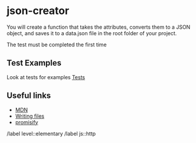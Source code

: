 # json-creator

You will create a function that takes the attributes, converts them to a JSON object, and saves it to a data.json file in the root folder of your project.

The test must be completed the first time

## Test Examples

Look at tests for examples
[Tests](__tests__/index.spec.js)

## Useful links

- [MDN](https://developer.mozilla.org/en-US/docs/Web/JavaScript/Reference/Global_Objects/JSON)
- [Writing files](https://nodejs.dev/en/learn/writing-files-with-nodejs/)
- [promisify](https://nodejs.org/docs/latest-v8.x/api/util.html#util_util_promisify_original)

/label level::elementary
/label js::http
